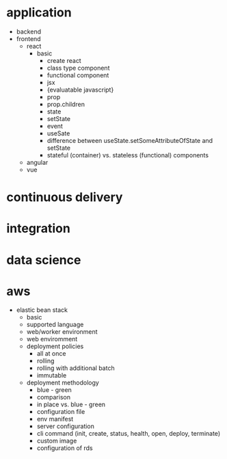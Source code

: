 # application
  * backend
  * frontend
    * react
      * basic
        * create react
        * class type component
        * functional component
        * jsx 
        * {evaluatable javascript}
        * prop
        * prop.children
        * state
        * setState
        * event
        * useSate
        * difference between useState.setSomeAttributeOfState and setState
        * stateful (container) vs. stateless (functional) components
    * angular
    * vue
# continuous delivery
# integration
# data science
# aws
  * elastic bean stack
    * basic
    * supported language
    * web/worker environment
    * web enviromment
    * deployment policies
      * all at once
      * rolling
      * rolling with additional batch 
      * immutable
    * deployment methodology
      * blue - green
      * comparison
      * in place vs. blue - green
      * configuration file
      * env manifest
      * server configuration
      * cli command (init, create, status, health, open, deploy, terminate)
      * custom image
      * configuration of rds
      
